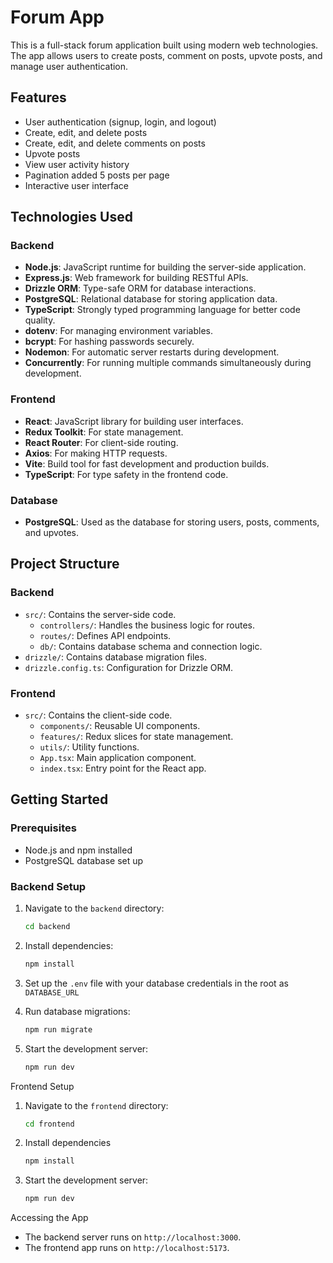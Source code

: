 # Forum App

This is a full-stack forum application built using modern web technologies. The app allows users to create posts, comment on posts, upvote posts, and manage user authentication.

## Features

- User authentication (signup, login, and logout)
- Create, edit, and delete posts
- Create, edit, and delete comments on posts
- Upvote posts
- View user activity history
- Pagination added 5 posts per page
- Interactive user interface

## Technologies Used

### Backend

- **Node.js**: JavaScript runtime for building the server-side application.
- **Express.js**: Web framework for building RESTful APIs.
- **Drizzle ORM**: Type-safe ORM for database interactions.
- **PostgreSQL**: Relational database for storing application data.
- **TypeScript**: Strongly typed programming language for better code quality.
- **dotenv**: For managing environment variables.
- **bcrypt**: For hashing passwords securely.
- **Nodemon**: For automatic server restarts during development.
- **Concurrently**: For running multiple commands simultaneously during development.

### Frontend

- **React**: JavaScript library for building user interfaces.
- **Redux Toolkit**: For state management.
- **React Router**: For client-side routing.
- **Axios**: For making HTTP requests.
- **Vite**: Build tool for fast development and production builds.
- **TypeScript**: For type safety in the frontend code.

### Database

- **PostgreSQL**: Used as the database for storing users, posts, comments, and upvotes.

## Project Structure

### Backend

- `src/`: Contains the server-side code.
  - `controllers/`: Handles the business logic for routes.
  - `routes/`: Defines API endpoints.
  - `db/`: Contains database schema and connection logic.
- `drizzle/`: Contains database migration files.
- `drizzle.config.ts`: Configuration for Drizzle ORM.

### Frontend

- `src/`: Contains the client-side code.
  - `components/`: Reusable UI components.
  - `features/`: Redux slices for state management.
  - `utils/`: Utility functions.
  - `App.tsx`: Main application component.
  - `index.tsx`: Entry point for the React app.

## Getting Started

### Prerequisites

- Node.js and npm installed
- PostgreSQL database set up

### Backend Setup

1. Navigate to the `backend` directory:

   ```bash
   cd backend
   ```

2. Install dependencies:

   ```bash
   npm install
   ```

3. Set up the `.env` file with your database credentials in the root as `DATABASE_URL`

4. Run database migrations:

   ```bash
   npm run migrate
   ```

5. Start the development server:

   ```bash
   npm run dev
   ```

Frontend Setup

1. Navigate to the `frontend` directory:

   ```bash
   cd frontend
   ```

2. Install dependencies

   ```bash
   npm install
   ```

3. Start the development server:

   ```bash
   npm run dev
   ```

Accessing the App

- The backend server runs on `http://localhost:3000`.
- The frontend app runs on `http://localhost:5173`.
